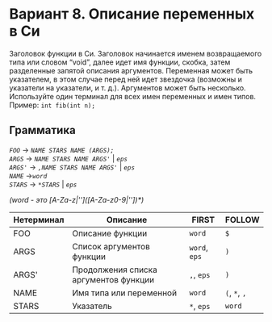 # Вариант 8. Описание переменных в Си

Заголовок функции в Си. Заголовок начинается именем возвращаемого
типа или словом “void”, далее идет имя функции, скобка, затем разделенные
запятой описания аргументов. Переменная может быть указателем,
в этом случае перед ней идет звездочка (возможны и указатели
на указатели, и т. д.). Аргументов может быть несколько.<br>
Используйте один терминал для всех имен переменных и имен типов.<br>
Пример: `int fib(int n);`<br>

## Грамматика
*`FOO`* -> *`NAME STARS NAME (ARGS);`*<br>
*`ARGS`* -> *`NAME STARS NAME ARGS'`* | *`eps`* <br>
*`ARGS'`* -> *`,NAME STARS NAME ARGS'`* | *`eps`* <br>
*`NAME`* ->*`word`*<br>
*`STARS`* -> *`*STARS`* | *`eps`* <br>

*(word -  это \[A-Za-z|'_'\](\[A-Za-z0-9|'_'\])\*)* <br>

Нетерминал | Описание | FIRST | FOLLOW
---|---|---|---
FOO | Описание функции | `word` | `$`
ARGS | Список аргументов функции | `word`, `eps` | `)`
ARGS' | Продолжения списка аргументов функции | `,`, `eps` | `)`
NAME | Имя типа или переменной | `word` | `(`, `*`, `,`
STARS | Указатель | `*`, `eps` | `word`
